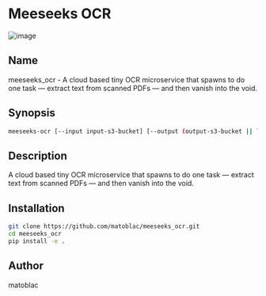 # Meeseeks OCR

![image](https://github.com/user-attachments/assets/bf8d39f3-25c5-448c-b669-8130326e26df)

## Name

meeseeks_ocr - A cloud based tiny OCR microservice that spawns to do one task — extract text from scanned PDFs — and then vanish into the void.

## Synopsis
```bash
meeseeks-ocr [--input input-s3-bucket] [--output (output-s3-bucket || local)]
```

## Description

A cloud based tiny OCR microservice that spawns to do one task — extract text from scanned PDFs — and then vanish into the void.

## Installation

```bash
git clone https://github.com/matoblac/meeseeks_ocr.git
cd meeseeks_ocr
pip install -e .
```

## Author
matoblac






